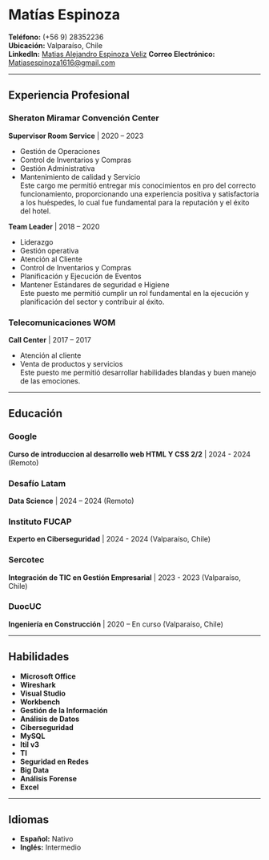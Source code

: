 # Matías Espinoza

**Teléfono:** (+56 9) 28352236  
**Ubicación:** Valparaíso, Chile  
**LinkedIn:** [Matias Alejandro Espinoza Veliz](https://www.linkedin.com/in/matias-alejandro-espinoza-veliz-a2b0031b4/)
**Correo Electrónico:** Matiasespinoza1616@gmail.com

---

## Experiencia Profesional

### Sheraton Miramar Convención Center
**Supervisor Room Service** | 2020 – 2023  
- Gestión de Operaciones
- Control de Inventarios y Compras
- Gestión Administrativa
- Mantenimiento de calidad y Servicio  
Este cargo me permitió entregar mis conocimientos en pro del correcto funcionamiento, proporcionando una experiencia positiva y satisfactoria a los huéspedes, lo cual fue fundamental para la reputación y el éxito del hotel.

**Team Leader** | 2018 – 2020  
- Liderazgo
- Gestión operativa
- Atención al Cliente
- Control de Inventarios y Compras
- Planificación y Ejecución de Eventos
- Mantener Estándares de seguridad e Higiene  
Este puesto me permitió cumplir un rol fundamental en la ejecución y planificación del sector y contribuir al éxito.

### Telecomunicaciones WOM
**Call Center** | 2017 – 2017  
- Atención al cliente
- Venta de productos y servicios  
Este puesto me permitió desarrollar habilidades blandas y buen manejo de las emociones.

---

## Educación

### Google
**Curso de introduccion al desarrollo web HTML Y CSS 2/2** | 2024 - 2024 (Remoto)

### Desafío Latam
**Data Science** | 2024 – 2024 (Remoto)

### Instituto FUCAP
**Experto en Ciberseguridad** | 2024 - 2024 (Valparaíso, Chile)

### Sercotec
**Integración de TIC en Gestión Empresarial** | 2023 - 2023 (Valparaíso, Chile)

### DuocUC
**Ingeniería en Construcción** | 2020 – En curso (Valparaíso, Chile)

---

## Habilidades

- **Microsoft Office**
- **Wireshark**
- **Visual Studio**
- **Workbench**
- **Gestión de la Información**
- **Análisis de Datos**
- **Ciberseguridad**
- **MySQL**
- **Itil v3**
- **TI**
- **Seguridad en Redes**
- **Big Data**
- **Análisis Forense**
- **Excel**

---

## Idiomas

- **Español:** Nativo
- **Inglés:** Intermedio
